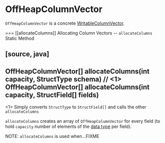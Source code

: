 # OffHeapColumnVector

`OffHeapColumnVector` is a concrete [WritableColumnVector](WritableColumnVector.md).

=== [[allocateColumns]] Allocating Column Vectors -- `allocateColumns` Static Method

[source, java]
----
OffHeapColumnVector[] allocateColumns(int capacity, StructType schema) // <1>
OffHeapColumnVector[] allocateColumns(int capacity, StructField[] fields)
----
<1> Simply converts `StructType` to `StructField[]` and calls the other `allocateColumns`

`allocateColumns` creates an array of `OffHeapColumnVector` for every field (to hold `capacity` number of elements of the [data type](types/DataType.md) per field).

NOTE: `allocateColumns` is used when...FIXME
